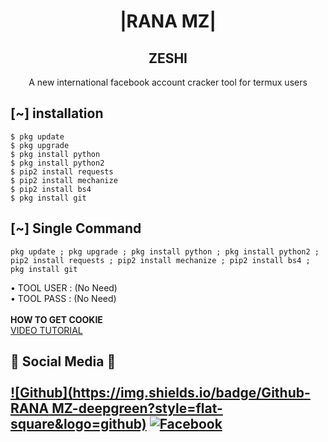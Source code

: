<h1 align="center"> |RANA MZ|</h1>
<h2 align="center"> ZESHI </h2>
<p align="center">
      A new international facebook account cracker tool for termux users
</p>






## <b>[~] installation</b>
```
$ pkg update
$ pkg upgrade
$ pkg install python
$ pkg install python2
$ pip2 install requests
$ pip2 install mechanize
$ pip2 install bs4
$ pkg install git
```

## [~] Single Command

```
pkg update ; pkg upgrade ; pkg install python ; pkg install python2 ; pip2 install requests ; pip2 install mechanize ; pip2 install bs4 ; pkg install git
```
• TOOL USER : (No Need)</br>
• TOOL PASS : (No Need)</br></br>
<b>HOW TO GET COOKIE</b><br>
 <a href="https://youtu.be/1vDsjuFqrWQ">  VIDEO TUTORIAL</a>
</br>
## <b>📱 Social Media 📱</b></br> <br>[![Github](https://img.shields.io/badge/Github-RANA MZ-deepgreen?style=flat-square&logo=github)](RANAMZ) [![Facebook](https://img.shields.io/badge/Facebook-AZIM-blue?style=flat-square&logo=facebook)](https://www.facebook.com/RanaMZ007/)


